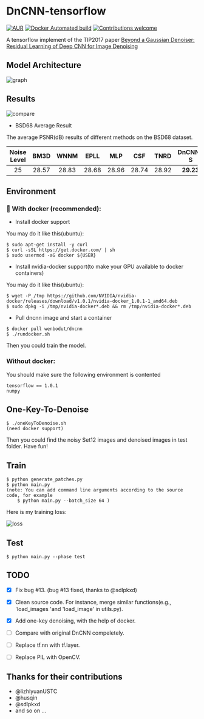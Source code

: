 # DnCNN-tensorflow   
[![AUR](https://img.shields.io/aur/license/yaourt.svg?style=plastic)](LICENSE)
[![Docker Automated build](https://img.shields.io/docker/automated/jrottenberg/ffmpeg.svg?style=plastic)](https://hub.docker.com/r/wenbodut/dncnn/)
[![Contributions welcome](https://img.shields.io/badge/contributions-welcome-brightgreen.svg?style=plastic)](CONTRIBUTING.md)
  
A tensorflow implement of the TIP2017 paper [Beyond a Gaussian Denoiser: Residual Learning of Deep CNN for Image Denoising](http://www4.comp.polyu.edu.hk/~cslzhang/paper/DnCNN.pdf)

## Model Architecture
![graph](https://github.com/crisb-DUT/DnCNN-tensorflow/blob/master/img/model.png)


## Results
![compare](https://github.com/crisb-DUT/DnCNN-tensorflow/blob/master/img/compare.png)

- BSD68 Average Result
 
The average PSNR(dB) results of different methods on the BSD68 dataset.

|  Noise Level | BM3D | WNNM  | EPLL | MLP |  CSF |TNRD  | DnCNN-S | DnCNN-B | DnCNN-tensorflow |
|:-------:|:-------:|:-------:|:-------:|:-------:|:-------:|:-------:|:-------:|:-------:|:-------:|
| 25  |  28.57  |   28.83   | 28.68  | 28.96 |  28.74 |  28.92 | **29.23** | **29.16**  | **29.24** |


## Environment
### :whale: With docker (recommended):
- Install docker support

You may do it like this(ubuntu):
``` shell
$ sudo apt-get install -y curl
$ curl -sSL https://get.docker.com/ | sh
$ sudo usermod -aG docker ${USER}
```
- Install nvidia-docker support(to make your GPU available to docker containers)

You may do it like this(ubuntu):
```shell
$ wget -P /tmp https://github.com/NVIDIA/nvidia-docker/releases/download/v1.0.1/nvidia-docker_1.0.1-1_amd64.deb
$ sudo dpkg -i /tmp/nvidia-docker*.deb && rm /tmp/nvidia-docker*.deb
```

- Pull dncnn image and start a container
```shell
$ docker pull wenbodut/dncnn
$ ./rundocker.sh
```
Then you could train the model.

### Without docker:
You should make sure the following environment is contented
```
tensorflow == 1.0.1
numpy
```


## One-Key-To-Denoise
```
$ ./oneKeyToDenoise.sh
(need docker support)
```
Then you could find the noisy Set12 images and denoised images in test folder. Have fun!

## Train
```
$ python generate_patches.py
$ python main.py
(note: You can add command line arguments according to the source code, for example
    $ python main.py --batch_size 64 )
```
Here is my training loss:


![loss](https://github.com/crisb-DUT/DnCNN-tensorflow/blob/master/img/loss.png) 

## Test
```
$ python main.py --phase test
```

## TODO
- [x] Fix bug #13. (bug #13 fixed, thanks to @sdlpkxd)
- [x] Clean source  code. For instance, merge similar functions(e.g., 'load_images 'and 'load_image' in utils.py).
- [x] Add one-key denoising, with the help of docker.
- [ ] Compare with original DnCNN compeletely.
- [ ] Replace tf.nn with tf.layer.
- [ ] Replace PIL with OpenCV.


## Thanks for their contributions
- @lizhiyuanUSTC
- @husqin
- @sdlpkxd
- and so on ...






